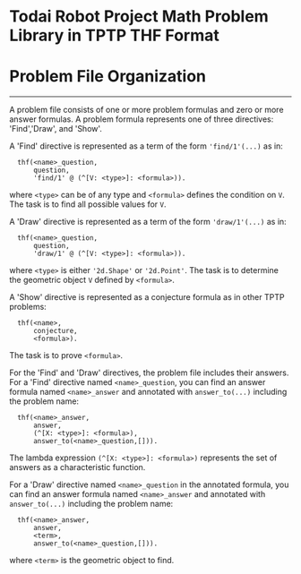 Todai Robot Project Math Problem Library in TPTP THF Format
===========================================================

# Problem File Organization
------------------------------

A problem file consists of one or more problem formulas
and zero or more answer formulas.
A problem formula represents one of three directives: 'Find','Draw', and 'Show'.

A 'Find' directive is represented as a term of the form `'find/1'(...)` as in:

```
  thf(<name>_question,
      question,
      'find/1' @ (^[V: <type>]: <formula>)).
```

where `<type>` can be of any type and `<formula>` defines the condition
on `V`. The task is to find all possible values for `V`.

A 'Draw' directive is represented as a term of the form `'draw/1'(...)` as in:

```
  thf(<name>_question,
      question,
      'draw/1' @ (^[V: <type>]: <formula>)).
```

where `<type>` is either `'2d.Shape'` or `'2d.Point'`.
The task is to determine the geometric object `V` defined by `<formula>`.

A 'Show' directive is represented as a conjecture formula as in other TPTP problems:

```
  thf(<name>,
      conjecture,
      <formula>).
```

The task is to prove `<formula>`.

For the 'Find' and 'Draw' directives, the problem file includes their answers.
For a 'Find' directive named `<name>_question`, you can find an answer formula 
named `<name>_answer` and annotated with `answer_to(...)` including the problem name:

```
  thf(<name>_answer,
      answer,
      (^[X: <type>]: <formula>),
      answer_to(<name>_question,[])).
```

The lambda expression `(^[X: <type>]: <formula>)` represents the set 
of answers as a characteristic function.

For a 'Draw' directive named `<name>_question` in the annotated formula,
you can find an answer formula named `<name>_answer` and annotated with
`answer_to(...)` including the problem name:

```
  thf(<name>_answer,
      answer,
      <term>,
      answer_to(<name>_question,[])).
```

where `<term>` is the geometric object to find.


